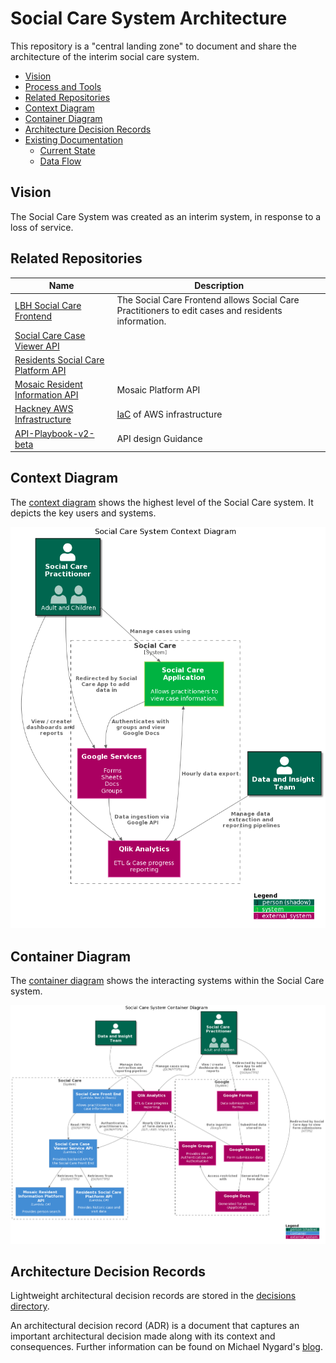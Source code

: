 # Social Care System Architecture

This repository is a "central landing zone" to document and share the architecture of the interim social care system.

- [Vision](#vision)
- [Process and Tools](process.md)
- [Related Repositories](#related-repositories)
- [Context Diagram](#context-diagram)
- [Container Diagram](#container-diagram)
- [Architecture Decision Records](#architecture-decision-records)
- [Existing Documentation](#existing-documentation)
  - [Current State](#current-state)
  - [Data Flow](#data-flow)

## Vision

The Social Care System was created as an interim system, in response to a loss of service.

## Related Repositories

| Name                                                                                                     | Description                                                                                        |
| -------------------------------------------------------------------------------------------------------- | -------------------------------------------------------------------------------------------------- |
| [LBH Social Care Frontend](https://github.com/LBHackney-IT/lbh-social-care-frontend)                     | The Social Care Frontend allows Social Care Practitioners to edit cases and residents information. |
| [Social Care Case Viewer API](https://github.com/LBHackney-IT/social-care-case-viewer-api)               |                                                                                                    |
| [Residents Social Care Platform API](https://github.com/LBHackney-IT/residents-social-care-platform-api) |                                                                                                    |
| [Mosaic Resident Information API](https://github.com/LBHackney-IT/mosaic-resident-information-api)       | Mosaic Platform API                                                                                |
| [Hackney AWS Infrastructure](https://github.com/LBHackney-IT/infrastructure)                             | [IaC](https://en.wikipedia.org/wiki/Infrastructure_as_code) of AWS infrastructure                  |
| [API-Playbook-v2-beta](https://github.com/LBHackney-IT/API-Playbook-v2-beta)                             | API design Guidance                                                                                |

## Context Diagram

The [context diagram](https://c4model.com/#SystemContextDiagram) shows the highest level of the Social Care system. It depicts the key users and systems.

![System Context Diagram](images/system-context.png)

## Container Diagram

The [container diagram](https://c4model.com/#ContainerDiagram) shows the interacting systems within the Social Care system.

![System container Diagram](images/system-container.png)

## Architecture Decision Records

Lightweight architectural decision records are stored in the [decisions directory](decisions/README.md).

An architectural decision record (ADR) is a document that captures an important architectural decision made along with its context and consequences. Further information can be found on Michael Nygard's [blog](https://cognitect.com/blog/2011/11/15/documenting-architecture-decisions).
